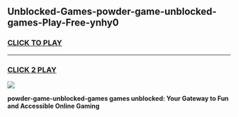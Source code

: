 
## Unblocked-Games-powder-game-unblocked-games-Play-Free-ynhy0
<h3>
<a href="https://premium76.site?title=powder-game-unblocked-games&ref=21A">CLICK TO PLAY</a></h3>
<hr>

<h3>
<a href="https://premium76.site?title=powder-game-unblocked-games&ref=21A">CLICK 2 PLAY</a>
  
</h3>

<a href="https://premium76.site?title=powder-game-unblocked-games&ref=21A"><img src="https://clearcache.store/games.png"></a>


**powder-game-unblocked-games games unblocked: Your Gateway to Fun and Accessible Online Gaming**
